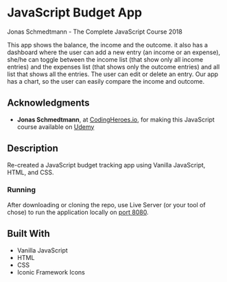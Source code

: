 # JavaScript Budget App
Jonas Schmedtmann - The Complete JavaScript Course 2018

This app shows the balance, the income and the outcome. it also has a dashboard where the user can add a new entry (an income or an expense), she/he can toggle between the income list (that show only all income entries) and the expenses list (that shows only the outcome entries) and all list that shows all the entries. The user can edit or delete an entry. Our app has a chart, so the user can easily compare the income and outcome.

## Acknowledgments
- **Jonas Schmedtmann**, at [CodingHeroes.io](http://codingheroes.io/index.html), for making this JavaScript course available on [Udemy](https://www.udemy.com/the-complete-javascript-course)

## Description
Re-created a JavaScript budget tracking app using Vanilla JavaScript, HTML, and CSS.

### Running
After downloading or cloning the repo, use Live Server (or your tool of chose) to run the application locally on [port 8080](http://127.0.0.1:8080/).

## Built With
- Vanilla JavaScript
- HTML
- CSS
- Iconic Framework Icons
